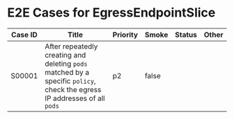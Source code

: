 # E2E Cases for EgressEndpointSlice

| Case ID | Title                                                                                                                                | Priority | Smoke | Status | Other |
|---------|--------------------------------------------------------------------------------------------------------------------------------------|----------|-------|--------|-------|
| S00001  | After repeatedly creating and deleting `pods` matched by a specific `policy`, check the egress IP addresses of all `pods`                         | p2       | false |        |       |